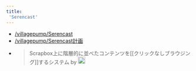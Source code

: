 ```yaml
---
title:
 'Serencast'
---
```


- [/villagepump/Serencast](https://scrapbox.io/villagepump/Serencast)
- [/villagepump/Serencast計画](https://scrapbox.io/villagepump/Serencast計画)
- > Scrapbox上に階層的に並べたコンテンツを[[クリックなしブラウジング]]するシステム by <img src='https://scrapbox.io/api/pages/blu3mo-public/masui/icon' alt='masui.icon' height="19.5"/>
